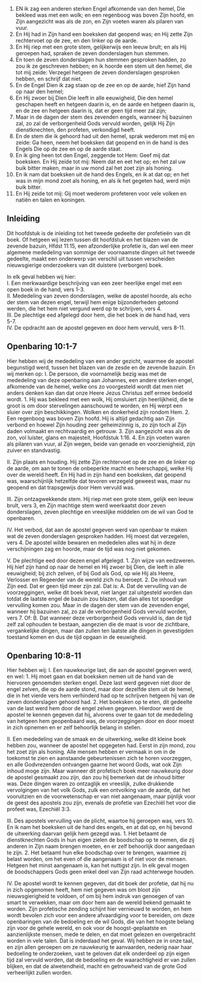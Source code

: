 1. EN ik zag een anderen sterken Engel afkomende van den hemel, Die bekleed was met een wolk; en een regenboog was boven Zijn hoofd, en Zijn aangezicht was als de zon, en Zijn voeten waren als pilaren van vuur.
2. En Hij had in Zijn hand een boeksken dat geopend was; en Hij zette Zijn rechtervoet op de zee, en den linker op de aarde.
3. En Hij riep met een grote stem, gelijkerwijs een leeuw brult; en als Hij geroepen had, spraken de zeven donderslagen hun stemmen.
4. En toen de zeven donderslagen hun stemmen gesproken hadden, zo zou ik ze geschreven hebben; en ik hoorde een stem uit den hemel, die tot mij zeide: Verzegel hetgeen de zeven donderslagen gesproken hebben, en schrijf dat niet.
5. En de Engel Dien ik zag staan op de zee en op de aarde, hief Zijn hand op naar den hemel;
6. En Hij zwoer bij Dien Die leeft in alle eeuwigheid, Die den hemel geschapen heeft en hetgeen daarin is, en de aarde en hetgeen daarin is, en de zee en hetgeen daarin is, dat er geen tijd meer zal zijn;
7. Maar in de dagen der stem des zevenden engels, wanneer hij bazuinen zal, zo zal de verborgenheid Gods vervuld worden, gelijk Hij Zijn dienstknechten, den profeten, verkondigd heeft.
8. En de stem die ik gehoord had uit den hemel, sprak wederom met mij en zeide: Ga heen, neem het boeksken dat geopend en in de hand is des Engels Die op de zee en op de aarde staat.
9. En ik ging heen tot den Engel, zeggende tot Hem: Geef mij dat boeksken. En Hij zeide tot mij: Neem dat en eet het op; en het zal uw buik bitter maken, maar in uw mond zal het zoet zijn als honing.
10. En ik nam dat boeksken uit de hand des Engels, en ik at dat op; en het was in mijn mond zoet als honing, en als ik het gegeten had, werd mijn buik bitter.
11. En Hij zeide tot mij: Gij moet wederom profeteren voor vele volken en natiën en talen en koningen.

## Inleiding

Dit hoofdstuk is de inleiding tot het tweede gedeelte der profetieën van dit boek. Of hetgeen wij lezen tussen dit hoofdstuk en het blazen van de zevende bazuin, Hfdst 11:15, een afzonderlijke profetie is, dan wel een meer algemene mededeling van sommige der voornaamste dingen uit het tweede gedeelte, maakt een onderwerp van verschil uit tussen verscheiden nieuwsgierige onderzoekers van dit duistere (verborgen) boek. 

In elk geval hebben wij hier:  
I. Een merkwaardige beschrijving van een zeer heerlijke engel met een open boek in de hand, vers 1-3.  
II. Mededeling van zeven donderslagen, welke de apostel hoorde, als echo der stem van dezen engel, terwijl hem enige bijzonderheden getoond werden, die het hem niet vergund werd op te schrijven, vers 4.  
III. De plechtige eed afgelegd door hem, die het boek in de hand had, vers 5-7.  
IV. De opdracht aan de apostel gegeven en door hem vervuld, vers 8-11.  

## Openbaring 10:1-7 
Hier hebben wij de mededeling van een ander gezicht, waarmee de apostel begunstigd werd, tussen het blazen van de zesde en de zevende bazuin. En wij merken op: 
I. De persoon, die voornamelijk bezig was met de mededeling van deze openbaring aan Johannes, een andere sterken engel, afkomende van de hemel, welke ons zo voorgesteld wordt dat men niet anders denken kan dan dat onze Heere Jezus Christus zelf ermee bedoeld wordt. 
1\. Hij was bekleed met een wolk, Hij omsluiert zijn heerlijkheid, die te groot is om door stervelingen aanschouwd te worden, en Hij werpt een sluier over zijn beschikkingen. Wolken en donkerheid zijn rondom Hem. 
2\. Een regenboog was boven Zijn hoofd. Hij is altijd gedachtig aan Zijn verbond en hoewel Zijn houding zeer geheimzinnig is, zo zijn toch al Zijn daden volmaakt en rechtvaardig en getrouw. 
3\. Zijn aangezicht was als de zon, vol luister, glans en majesteit, Hoofdstuk 1:16. 
4\. En zijn voeten waren als pilaren van vuur, al Zijn wegen, beide van genade en voorzienigheid, zijn zuiver en standvastig. 

II. Zijn plaats en houding. Hij zette Zijn rechtervoet op de zee en de linker op de aarde, om aan te tonen de onbeperkte macht en heerschappij, welke Hij over de wereld heeft. En Hij had in zijn hand een boeksken, dat geopend was, waarschijnlijk hetzelfde dat tevoren verzegeld geweest was, maar nu geopend en dat trapsgewijs door Hem vervuld was. 

III. Zijn ontzagwekkende stem. Hij riep met een grote stem, gelijk een leeuw brult, vers 3, en Zijn machtige stem werd weerkaatst door zeven donderslagen, zeven plechtige en vreeslijke middelen om de wil van God te openbaren. 

IV. Het verbod, dat aan de apostel gegeven werd van openbaar te maken wat de zeven donderslagen gesproken hadden. Hij moest dat verzegelen, vers 4. De apostel wilde bewaren en mededelen alles wat hij in deze verschijningen zag en hoorde, maar de tijd was nog niet gekomen. 

V. De plechtige eed door dezen engel afgelegd. 
1\. Zijn wijze van eedzweren. Hij hief zijn hand op naar de hemel en Hij zwoer bij Dien, die leeft in alle eeuwigheid; bij zich zelven, of bij God als God, op wie Hij als Heere, Verlosser en Regeerder van de wereld zich nu beroept. 
2\. De inhoud van Zijn eed. Dat er geen tijd meer zijn zal. Dat is: 
A. Dat de vervulling van de voorzeggingen, welke dit boek bevat, niet langer zal uitgesteld worden dan totdat de laatste engel de bazuin zou blazen, dat dan alles tot spoedige vervulling komen zou. Maar in de dagen der stem van de zevenden engel, wanneer hij bazuinen zal, zo zal de verborgenheid Gods vervuld worden, vers 7. Of: 
B. Dat wanneer deze verborgenheid Gods vervuld is, dan de tijd zelf zal ophouden te bestaan, aangezien die de maat is voor de zichtbare, vergankelijke dingen, maar dan zullen ten laatste alle dingen in gevestigden toestand komen en dus de tijd opgaan in de eeuwigheid. 

## Openbaring 10:8-11 
Hier hebben wij: 
I. Een nauwkeurige last, die aan de apostel gegeven werd, en wel: 
1\. Hij moet gaan en dat boeksken nemen uit de hand van de hiervoren genoemden sterken engel. Deze last werd gegeven niet door de engel zelven, die op de aarde stond, maar door dezelfde stem uit de hemel, die in het vierde vers hem verhinderd had op te schrijven hetgeen hij van de zeven donderslagen gehoord had. 
2\. Het boeksken op te eten, dit gedeelte van de last werd hem door de engel zelven gegeven. Hierdoor werd de apostel te kennen gegeven dat hij, alvorens over te gaan tot de mededeling van hetgeen hem geopenbaard was, de voorzeggingen door en door moest in zich opnemen en er zelf behoorlijk belang in stellen. 

II. Een mededeling van de smaak en de uitwerking, welke dit kleine boek hebben zou, wanneer de apostel het opgegeten had. Eerst in zijn mond, zou het zoet zijn als honing. Alle mensen hebben er vermaak in om in de toekomst te zien en aanstaande gebeurtenissen zich te horen voorzeggen, en alle Godvrezenden ontvangen gaarne het woord Gods, wat ook Zijn inhoud moge zijn. Maar wanneer dit profetisch boek meer nauwkeurig door de apostel gesmaakt zou zijn, dan zou hij bemerken dat de inhoud bitter was. Deze dingen waren zo ontzaglijk en vreeslijk, zulke drukkende vervolgingen van het volk Gods, zulk een ontvolking van de aarde, dat het vooruitzien en de voorwetenschap er van niet aangenaam, maar pijnlijk voor de geest des apostels zou zijn, evenals de profetie van Ezechiël het voor die profeet was, Ezechiël 3:3. 

III. Des apostels vervulling van de plicht, waartoe hij geroepen was, vers 10. En ik nam het boeksken uit de hand des engels, en at dat op, en hij bevond de uitwerking daarvan gelijk hem gezegd was. 
1\. Het betaamt de dienstknechten Gods in hun eigen zielen de boodschap op te nemen, die zij anderen in Zijn naam brengen moeten, en er zelf behoorlijk door aangedaan te zijn. 
2\. Het betaamt hun elke boodschap over te brengen, waarmee zij belast worden, om het even of die aangenaam is of niet voor de mensen. Hetgeen het minst aangenaam is, kan het nuttigst zijn. In elk geval mogen de boodschappers Gods geen enkel deel van Zijn raad achterwege houden. 

IV. De apostel wordt te kennen gegeven, dat dit boek der profetie, dat hij nu in zich opgenomen heeft, hem niet gegeven was om bloot zijn nieuwsgierigheid te voldoen, of om bij hem indruk van genoegen of van smart te verwekken, maar om door hem aan de wereld bekend gemaakt te worden. Zijn profetische zending schijnt hier vernieuwd te worden, en hem wordt bevolen zich voor een andere afvaardiging voor te bereiden, om deze openbaringen van de bedoeling en de wil Gods, die van het hoogste belang zijn voor de gehele wereld, en ook voor de hoogst-geplaatste en aanzienlijkste mensen, mede te delen, en dat moet gelezen en overgebracht worden in vele talen. Dat is inderdaad het geval. Wij hebben ze in onze taal, en zijn allen geroepen om ze nauwkeurig te aanvaarden, nederig naar haar bedoeling te onderzoeken, vast te geloven dat elk onderdeel op zijn eigen tijd zal vervuld worden, dat de bedoeling en de waarachtigheid er van zullen blijken, en dat de alwetendheid, macht en getrouwheid van de grote God verheerlijkt zullen worden. 
